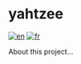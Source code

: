 # yahtzee
[![en](https://img.shields.io/badge/lang-en-yellow.svg)](https://github.com/daholou/yahtzee/blob/main/README.md)
[![fr](https://img.shields.io/badge/lang-fr-blue.svg)](https://github.com/daholou/yahtzee/blob/main/README.fr.md)

About this project...